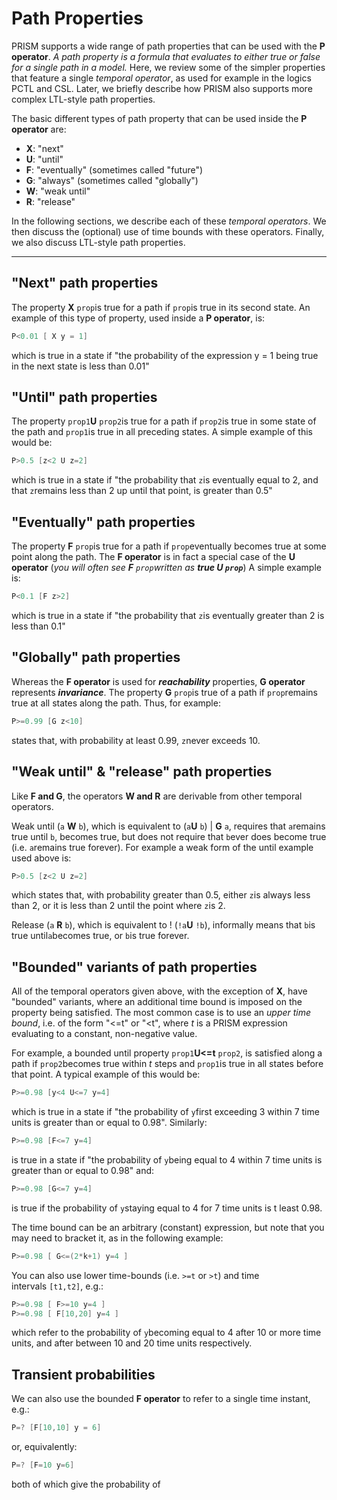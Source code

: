 # Path Properties

PRISM supports a wide range of path properties that can be used with the **P operator**. *A path property is a formula that evaluates to either true or false for a single path in a model.* Here, we review some of the simpler properties that feature a single *temporal operator*, as used for example in the logics PCTL and CSL. Later, we briefly describe how PRISM also supports more complex LTL-style path properties.

The basic different types of path property that can be used inside the **P operator** are:

- **X**: "next"
- **U**: "until"
- **F**: "eventually" (sometimes called "future")
- **G**: "always" (sometimes called "globally")
- **W**: "weak until"
- **R**: "release"

In the following sections, we describe each of these *temporal operators*. We then discuss the (optional) use of time bounds with these operators. Finally, we also discuss LTL-style path properties.


---
## "Next" path properties

The property **X** `prop`is true for a path if `prop`is true in its second state. An example of this type of property, used inside a **P operator**, is:

```c
P<0.01 [ X y = 1]
```

which is true in a state if "the probability of the expression y = 1 being true in the next state is less than 0.01"

## "Until" path properties

The property `prop1`**U** `prop2`is true for a path if `prop2`is true in some state of the path and `prop1`is true in all preceding states. A simple example of this would be:

```c
P>0.5 [z<2 U z=2]
```

which is true in a state if "the probability that `z`is eventually equal to 2, and that `z`remains less than 2 up until that point, is greater than 0.5"

## "Eventually" path properties

The property **F** `prop`is true for a path if `prop`eventually becomes true at some point along the path. The **F operator** is in fact a special case of the **U operator** (*you will often see **F** `prop`written as **true U `prop`***) A simple example is:

```c
P<0.1 [F z>2]
```

which is true in a state if "the probability that `z`is eventually greater than 2 is less than 0.1"

## "Globally" path properties

Whereas the **F operator** is used for ***reachability*** properties, **G operator** represents ***invariance***. The property **G** `prop`is true of a path if `prop`remains true at all states along the path. Thus, for example:

```c
P>=0.99 [G z<10]
```

states that, with probability at least 0.99, `z`never exceeds 10.

## "Weak until" & "release" path properties

Like **F and G**, the operators **W and R** are derivable from other temporal operators.

Weak until (`a` **W** `b`), which is equivalent to (`a`**U** `b`) | **G** `a`, requires that `a`remains true until `b`, becomes true, but does not require that `b`ever does become true (i.e. `a`remains true forever). For example a weak form of the until example used above is:

```c
P>0.5 [z<2 U z=2]
```

which states that, with probability greater than 0.5, either `z`is always less than 2, or it is less than 2 until the point where `z`is 2.

Release (`a` **R** `b`), which is equivalent to ! (`!a`**U** `!b`), informally means that `b`is true until`a`becomes true, or `b`is true forever.


## "Bounded" variants of path properties

All of the temporal operators given above, with the exception of **X**, have "bounded" variants, where an additional time bound is imposed on the property being satisfied. The most common case is to use an *upper time bound*, i.e. of the form "<=t" or "<t", where *t* is a PRISM expression evaluating to a constant, non-negative value.

For example, a bounded until property `prop1`**U<=t** `prop2`, is satisfied along a path if `prop2`becomes true within *t* steps and `prop1`is true in all states before that point. A typical example of this would be:

```c
P>=0.98 [y<4 U<=7 y=4]
```

which is true in a state if "the probability of `y`first exceeding 3 within 7 time units is greater than or equal to 0.98". Similarly:

```c
P>=0.98 [F<=7 y=4]
```

is true in a state if "the probability of `y`being equal to 4 within 7 time units is greater than or equal to 0.98" and:

```c
P>=0.98 [G<=7 y=4]
```

is true if the probability of `y`staying equal to 4 for 7 time units is t least 0.98.


The time bound can be an arbitrary (constant) expression, but note that you may need to bracket it, as in the following example:

```c
P>=0.98 [ G<=(2*k+1) y=4 ]
```

You can also use lower time-bounds (i.e. `>=t` or `>t`) and time intervals `[t1,t2]`, e.g.:

```c
P>=0.98 [ F>=10 y=4 ]  
P>=0.98 [ F[10,20] y=4 ]
```

which refer to the probability of `y`becoming equal to 4 after 10 or more time units, and after between 10 and 20 time units respectively.

## Transient probabilities

We can also use the bounded **F operator** to refer to a single time instant, e.g.:

```c
P=? [F[10,10] y = 6]
```

or, equivalently:

```c
P=? [F=10 y=6]
```

both of which give the probability of 